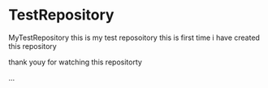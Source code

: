 # TestRepository
MyTestRepository
this is my test reposoitory
this is first time i have created this repository



thank youy for watching this repositorty

...
